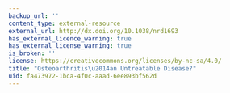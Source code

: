 ```yaml
---
backup_url: ''
content_type: external-resource
external_url: http://dx.doi.org/10.1038/nrd1693
has_external_licence_warning: true
has_external_license_warning: true
is_broken: ''
license: https://creativecommons.org/licenses/by-nc-sa/4.0/
title: "Osteoarthritis\u2014an Untreatable Disease?"
uid: fa473972-1bca-4f0c-aaad-6ee893bf562d
---
```

